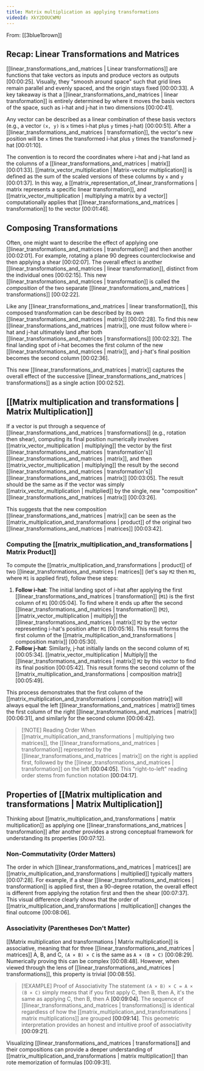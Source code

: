 ```yaml
---
title: Matrix multiplication as applying transformations
videoId: XkY2DOUCWMU
---
```


From: [[3blue1brown]] <br/> 

## Recap: Linear Transformations and Matrices

[[linear_transformations_and_matrices | Linear transformations]] are functions that take vectors as inputs and produce vectors as outputs <a class="yt-timestamp" data-t="00:00:25">[00:00:25]</a>. Visually, they "smoosh around space" such that grid lines remain parallel and evenly spaced, and the origin stays fixed <a class="yt-timestamp" data-t="00:00:33">[00:00:33]</a>. A key takeaway is that a [[linear_transformations_and_matrices | linear transformation]] is entirely determined by where it moves the basis vectors of the space, such as i-hat and j-hat in two dimensions <a class="yt-timestamp" data-t="00:00:41">[00:00:41]</a>.

Any vector can be described as a linear combination of these basis vectors (e.g., a vector `(x, y)` is `x` times i-hat plus `y` times j-hat) <a class="yt-timestamp" data-t="00:00:51">[00:00:51]</a>. After a [[linear_transformations_and_matrices | transformation]], the vector's new position will be `x` times the transformed i-hat plus `y` times the transformed j-hat <a class="yt-timestamp" data-t="00:01:10">[00:01:10]</a>.

The convention is to record the coordinates where i-hat and j-hat land as the columns of a [[linear_transformations_and_matrices | matrix]] <a class="yt-timestamp" data-t="00:01:33">[00:01:33]</a>. [[matrix_vector_multiplication | Matrix-vector multiplication]] is defined as the sum of the scaled versions of these columns by `x` and `y` <a class="yt-timestamp" data-t="00:01:37">[00:01:37]</a>. In this way, a [[matrix_representation_of_linear_transformations | matrix represents a specific linear transformation]], and [[matrix_vector_multiplication | multiplying a matrix by a vector]] computationally applies that [[linear_transformations_and_matrices | transformation]] to the vector <a class="yt-timestamp" data-t="00:01:46">[00:01:46]</a>.

## Composing Transformations

Often, one might want to describe the effect of applying one [[linear_transformations_and_matrices | transformation]] and then another <a class="yt-timestamp" data-t="00:02:01">[00:02:01]</a>. For example, rotating a plane 90 degrees counterclockwise and then applying a shear <a class="yt-timestamp" data-t="00:02:07">[00:02:07]</a>. The overall effect is another [[linear_transformations_and_matrices | linear transformation]], distinct from the individual ones <a class="yt-timestamp" data-t="00:02:15">[00:02:15]</a>. This new [[linear_transformations_and_matrices | transformation]] is called the *composition* of the two separate [[linear_transformations_and_matrices | transformations]] <a class="yt-timestamp" data-t="00:02:22">[00:02:22]</a>.

Like any [[linear_transformations_and_matrices | linear transformation]], this composed transformation can be described by its own [[linear_transformations_and_matrices | matrix]] <a class="yt-timestamp" data-t="00:02:28">[00:02:28]</a>. To find this new [[linear_transformations_and_matrices | matrix]], one must follow where i-hat and j-hat ultimately land after both [[linear_transformations_and_matrices | transformations]] <a class="yt-timestamp" data-t="00:02:32">[00:02:32]</a>. The final landing spot of i-hat becomes the first column of the new [[linear_transformations_and_matrices | matrix]], and j-hat's final position becomes the second column <a class="yt-timestamp" data-t="00:02:36">[00:02:36]</a>.

This new [[linear_transformations_and_matrices | matrix]] captures the overall effect of the successive [[linear_transformations_and_matrices | transformations]] as a single action <a class="yt-timestamp" data-t="00:02:52">[00:02:52]</a>.

## [[Matrix multiplication and transformations | Matrix Multiplication]]

If a vector is put through a sequence of [[linear_transformations_and_matrices | transformations]] (e.g., rotation then shear), computing its final position numerically involves [[matrix_vector_multiplication | multiplying]] the vector by the first [[linear_transformations_and_matrices | transformation's]] [[linear_transformations_and_matrices | matrix]], and then [[matrix_vector_multiplication | multiplying]] the result by the second [[linear_transformations_and_matrices | transformation's]] [[linear_transformations_and_matrices | matrix]] <a class="yt-timestamp" data-t="00:03:05">[00:03:05]</a>. The result should be the same as if the vector was simply [[matrix_vector_multiplication | multiplied]] by the single, new "composition" [[linear_transformations_and_matrices | matrix]] <a class="yt-timestamp" data-t="00:03:26">[00:03:26]</a>.

This suggests that the new composition [[linear_transformations_and_matrices | matrix]] can be seen as the [[matrix_multiplication_and_transformations | product]] of the original two [[linear_transformations_and_matrices | matrices]] <a class="yt-timestamp" data-t="00:03:42">[00:03:42]</a>.

### Computing the [[matrix_multiplication_and_transformations | Matrix Product]]

To compute the [[matrix_multiplication_and_transformations | product]] of two [[linear_transformations_and_matrices | matrices]] (let's say `M2` then `M1`, where `M1` is applied first), follow these steps:
1.  **Follow i-hat**: The initial landing spot of i-hat after applying the first [[linear_transformations_and_matrices | transformation]] (`M1`) is the first column of `M1` <a class="yt-timestamp" data-t="00:05:04">[00:05:04]</a>. To find where it ends up after the second [[linear_transformations_and_matrices | transformation]] (`M2`), [[matrix_vector_multiplication | multiply]] the [[linear_transformations_and_matrices | matrix]] `M2` by the vector representing i-hat's position after `M1` <a class="yt-timestamp" data-t="00:05:16">[00:05:16]</a>. This result forms the first column of the [[matrix_multiplication_and_transformations | composition matrix]] <a class="yt-timestamp" data-t="00:05:30">[00:05:30]</a>.
2.  **Follow j-hat**: Similarly, j-hat initially lands on the second column of `M1` <a class="yt-timestamp" data-t="00:05:34">[00:05:34]</a>. [[matrix_vector_multiplication | Multiply]] the [[linear_transformations_and_matrices | matrix]] `M2` by this vector to find its final position <a class="yt-timestamp" data-t="00:05:42">[00:05:42]</a>. This result forms the second column of the [[matrix_multiplication_and_transformations | composition matrix]] <a class="yt-timestamp" data-t="00:05:49">[00:05:49]</a>.

This process demonstrates that the first column of the [[matrix_multiplication_and_transformations | composition matrix]] will always equal the left [[linear_transformations_and_matrices | matrix]] times the first column of the right [[linear_transformations_and_matrices | matrix]] <a class="yt-timestamp" data-t="00:06:31">[00:06:31]</a>, and similarly for the second column <a class="yt-timestamp" data-t="00:06:42">[00:06:42]</a>.

> [!NOTE] Reading Order
> When [[matrix_multiplication_and_transformations | multiplying two matrices]], the [[linear_transformations_and_matrices | transformation]] represented by the [[linear_transformations_and_matrices | matrix]] on the right is applied first, followed by the [[linear_transformations_and_matrices | transformation]] on the left <a class="yt-timestamp" data-t="00:04:05">[00:04:05]</a>. This "right-to-left" reading order stems from function notation <a class="yt-timestamp" data-t="00:04:17">[00:04:17]</a>.

## Properties of [[Matrix multiplication and transformations | Matrix Multiplication]]

Thinking about [[matrix_multiplication_and_transformations | matrix multiplication]] as applying one [[linear_transformations_and_matrices | transformation]] after another provides a strong conceptual framework for understanding its properties <a class="yt-timestamp" data-t="00:07:12">[00:07:12]</a>.

### Non-Commutativity (Order Matters)
The order in which [[linear_transformations_and_matrices | matrices]] are [[matrix_multiplication_and_transformations | multiplied]] typically matters <a class="yt-timestamp" data-t="00:07:28">[00:07:28]</a>. For example, if a shear [[linear_transformations_and_matrices | transformation]] is applied first, then a 90-degree rotation, the overall effect is different from applying the rotation first and then the shear <a class="yt-timestamp" data-t="00:07:37">[00:07:37]</a>. This visual difference clearly shows that the order of [[matrix_multiplication_and_transformations | multiplication]] changes the final outcome <a class="yt-timestamp" data-t="00:08:06">[00:08:06]</a>.

### Associativity (Parentheses Don't Matter)
[[Matrix multiplication and transformations | Matrix multiplication]] is associative, meaning that for three [[linear_transformations_and_matrices | matrices]] A, B, and C, `(A × B) × C` is the same as `A × (B × C)` <a class="yt-timestamp" data-t="00:08:29">[00:08:29]</a>. Numerically proving this can be complex <a class="yt-timestamp" data-t="00:08:48">[00:08:48]</a>. However, when viewed through the lens of [[linear_transformations_and_matrices | transformations]], this property is trivial <a class="yt-timestamp" data-t="00:08:55">[00:08:55]</a>.

> [!EXAMPLE] Proof of Associativity
> The statement `(A × B) × C = A × (B × C)` simply means that if you first apply C, then B, then A, it's the same as applying C, then B, then A <a class="yt-timestamp" data-t="00:09:04">[00:09:04]</a>. The sequence of [[linear_transformations_and_matrices | transformations]] is identical regardless of how the [[matrix_multiplication_and_transformations | matrix multiplications]] are grouped <a class="yt-timestamp" data-t="00:09:14">[00:09:14]</a>. This geometric interpretation provides an honest and intuitive proof of associativity <a class="yt-timestamp" data-t="00:09:21">[00:09:21]</a>.

Visualizing [[linear_transformations_and_matrices | transformations]] and their compositions can provide a deeper understanding of [[matrix_multiplication_and_transformations | matrix multiplication]] than rote memorization of formulas <a class="yt-timestamp" data-t="00:09:31">[00:09:31]</a>.